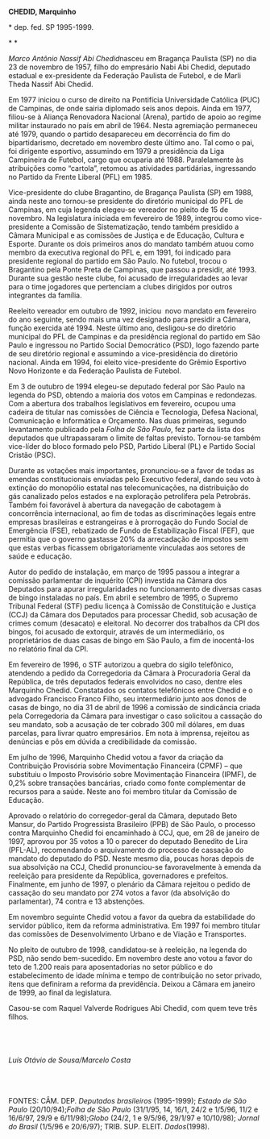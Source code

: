 **CHEDID, Marquinho**

\* dep. fed. SP 1995-1999.

* *

*Marco Antônio Nassif Abi Chedid*nasceu em Bragança Paulista (SP) no dia
23 de novembro de 1957, filho do empresário Nabi Abi Chedid, deputado
estadual e ex-presidente da Federação Paulista de Futebol, e de Marli
Theda Nassif Abi Chedid.

Em 1977 iniciou o curso de direito na Pontifícia Universidade Católica
(PUC) de Campinas, de onde sairia diplomado seis anos depois. Ainda em
1977, filiou-se à Aliança Renovadora Nacional (Arena), partido de apoio
ao regime militar instaurado no país em abril de 1964. Nesta agremiação
permaneceu até 1979, quando o partido desapareceu em decorrência do fim
do bipartidarismo, decretado em novembro deste último ano. Tal como o
pai, foi dirigente esportivo, assumindo em 1979 a presidência da Liga
Campineira de Futebol, cargo que ocuparia até 1988. Paralelamente às
atribuições como “cartola”, retomou as atividades partidárias,
ingressando no Partido da Frente Liberal (PFL) em 1985.

Vice-presidente do clube Bragantino, de Bragança Paulista (SP) em 1988,
ainda neste ano tornou-se presidente do diretório municipal do PFL de
Campinas, em cuja legenda elegeu-se vereador no pleito de 15 de
novembro. Na legislatura iniciada em fevereiro de 1989, integrou como
vice-presidente a Comissão de Sistematização, tendo também presidido a
Câmara Municipal e as comissões de Justiça e de Educação, Cultura e
Esporte. Durante os dois primeiros anos do mandato também atuou como
membro da executiva regional do PFL e, em 1991, foi indicado para
presidente regional do partido em São Paulo. No futebol, trocou o
Bragantino pela Ponte Preta de Campinas, que passou a presidir, até
1993. Durante sua gestão neste clube, foi acusado de irregularidades ao
levar para o time jogadores que pertenciam a clubes dirigidos por outros
integrantes da família.

Reeleito vereador em outubro de 1992, iniciou  novo mandato em fevereiro
do ano seguinte, sendo mais uma vez designado para presidir a Câmara,
função exercida até 1994. Neste último ano, desligou-se do diretório
municipal do PFL de Campinas e da presidência regional do partido em São
Paulo e ingressou no Partido Social Democrático (PSD), logo fazendo
parte de seu diretório regional e assumindo a vice-presidência do
diretório nacional. Ainda em 1994, foi eleito vice-presidente do Grêmio
Esportivo Novo Horizonte e da Federação Paulista de Futebol.

Em 3 de outubro de 1994 elegeu-se deputado federal por São Paulo na
legenda do PSD, obtendo a maioria dos votos em Campinas e redondezas.
Com a abertura dos trabalhos legislativos em fevereiro, ocupou uma
cadeira de titular nas comissões de Ciência e Tecnologia, Defesa
Nacional, Comunicação e Informática e Orçamento. Nas duas primeiras,
segundo levantamento publicado pela *Folha de São Paulo*, fez parte da
lista dos deputados que ultrapassaram o limite de faltas previsto.
Tornou-se também vice-líder do bloco formado pelo PSD, Partido Liberal
(PL) e Partido Social Cristão (PSC).

Durante as votações mais importantes, pronunciou-se a favor de todas as
emendas constitucionais enviadas pelo Executivo federal, dando seu voto
à extinção do monopólio estatal nas telecomunicações, na distribuição do
gás canalizado pelos estados e na exploração petrolífera pela Petrobrás.
Também foi favorável à abertura da navegação de cabotagem à concorrência
internacional, ao fim de todas as discriminações legais entre empresas
brasileiras e estrangeiras e à prorrogação do Fundo Social de Emergência
(FSE), rebatizado de Fundo de Estabilização Fiscal (FEF), que permitia
que o governo gastasse 20% da arrecadação de impostos sem que estas
verbas ficassem obrigatoriamente vinculadas aos setores de saúde e
educação.

Autor do pedido de instalação, em março de 1995 passou a integrar a
comissão parlamentar de inquérito (CPI) investida na Câmara dos
Deputados para apurar irregularidades no funcionamento de diversas casas
de bingo instaladas no país. Em abril e setembro de 1995, o Supremo
Tribunal Federal (STF) pediu licença à Comissão de Constituição e
Justiça (CCJ) da Câmara dos Deputados para processar Chedid, sob
acusação de crimes comum (desacato) e eleitoral. No decorrer dos
trabalhos da CPI dos bingos, foi acusado de extorquir, através de um
intermediário, os proprietários de duas casas de bingo em São Paulo, a
fim de inocentá-los no relatório final da CPI.

Em fevereiro de 1996, o STF autorizou a quebra do sigilo telefônico,
atendendo a pedido da Corregedoria da Câmara à Procuradoria Geral da
República, de três deputados federais envolvidos no caso, dentre eles
Marquinho Chedid. Constatados os contatos telefônicos entre Chedid e o
advogado Francisco Franco Filho, seu intermediário junto aos donos de
casas de bingo, no dia 31 de abril de 1996 a comissão de sindicância
criada pela Corregedoria da Câmara para investigar o caso solicitou a
cassação do seu mandato, sob a acusação de ter cobrado 300 mil dólares,
em duas parcelas, para livrar quatro empresários. Em nota à imprensa,
rejeitou as denúncias e pôs em dúvida a credibilidade da comissão.

Em julho de 1996, Marquinho Chedid votou a favor da criação da
Contribuição Provisória sobre Movimentação Financeira (CPMF) – que
substituiu o Imposto Provisório sobre Movimentação Financeira (IPMF), de
0,2% sobre transações bancárias, criado como fonte complementar de
recursos para a saúde. Neste ano foi membro titular da Comissão de
Educação.

Aprovado o relatório do corregedor-geral da Câmara, deputado Beto
Mansur, do Partido Progressista Brasileiro (PPB) de São Paulo, o
processo contra Marquinho Chedid foi encaminhado à CCJ, que, em 28 de
janeiro de 1997, aprovou por 35 votos a 10 o parecer do deputado
Benedito de Lira (PFL-AL), recomendando o arquivamento do processo de
cassação do mandato do deputado do PSD. Neste mesmo dia, poucas horas
depois de sua absolvição na CCJ, Chedid pronunciou-se favoravelmente à
emenda da reeleição para presidente da República, governadores e
prefeitos. Finalmente, em junho de 1997, o plenário da Câmara rejeitou o
pedido de cassação do seu mandato por 274 votos a favor (da absolvição
do parlamentar), 74 contra e 13 abstenções.

Em novembro seguinte Chedid votou a favor da quebra da estabilidade do
servidor público, item da reforma administrativa. Em 1997 foi membro
titular das comissões de Desenvolvimento Urbano e de Viação e
Transportes.

No pleito de outubro de 1998, candidatou-se à reeleição, na legenda do
PSD, não sendo bem-sucedido. Em novembro deste ano votou a favor do teto
de 1.200 reais para aposentadorias no setor público e do estabelecimento
de idade mínima e tempo de contribuição no setor privado, ítens que
definiram a reforma da previdência. Deixou a Câmara em janeiro de 1999,
ao final da legislatura.

Casou-se com Raquel Valverde Rodrigues Abi Chedid, com quem teve três
filhos.

######  

###### Luís Otávio de Sousa/Marcelo Costa

 

FONTES: CÂM. DEP. *Deputados brasileiros* (1995-1999); *Estado de São*
*Paulo* (20/10/94);*Folha de S*ão *Paulo* (31/1/95, 14, 16/1, 24/2 e
1/5/96, 11/2 e 16/6/97, 29/9 e 6/11/98);*Globo* (24/2, 1 e 9/5/96,
29/1/97 e 10/10/98); *Jornal do Brasil* (1/5/96 e 20/6/97); TRIB. SUP.
ELEIT. *Dados*(1998).
